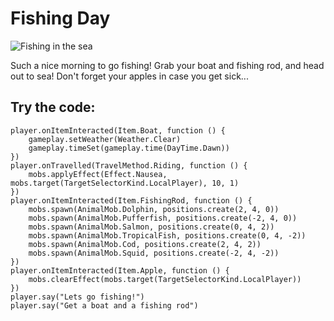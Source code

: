 # Fishing Day

![Fishing in the sea](/static/mods/fishing.jpg)

Such a nice morning to go fishing! Grab your boat and fishing rod, and head out to sea! Don't forget your apples in case you get sick...

## Try the code:

```blocks
player.onItemInteracted(Item.Boat, function () {
    gameplay.setWeather(Weather.Clear)
    gameplay.timeSet(gameplay.time(DayTime.Dawn))
})
player.onTravelled(TravelMethod.Riding, function () {
    mobs.applyEffect(Effect.Nausea, mobs.target(TargetSelectorKind.LocalPlayer), 10, 1)
})
player.onItemInteracted(Item.FishingRod, function () {
    mobs.spawn(AnimalMob.Dolphin, positions.create(2, 4, 0))
    mobs.spawn(AnimalMob.Pufferfish, positions.create(-2, 4, 0))
    mobs.spawn(AnimalMob.Salmon, positions.create(0, 4, 2))
    mobs.spawn(AnimalMob.TropicalFish, positions.create(0, 4, -2))
    mobs.spawn(AnimalMob.Cod, positions.create(2, 4, 2))
    mobs.spawn(AnimalMob.Squid, positions.create(-2, 4, -2))
})
player.onItemInteracted(Item.Apple, function () {
    mobs.clearEffect(mobs.target(TargetSelectorKind.LocalPlayer))
})
player.say("Lets go fishing!")
player.say("Get a boat and a fishing rod")
```
